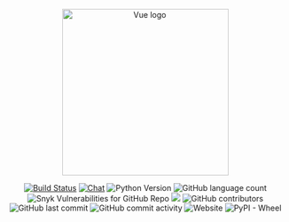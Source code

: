 <p align="center"><a href="https://sidekem.pemalangkab.go.id" target="_blank" rel="noopener noreferrer"><img width="300" src="https://i2.wp.com/kandang.desa.id/wp-content/uploads/2018/07/SIDEKEM.png?ssl=1" alt="Vue logo"></a></p>


<p align="center">
  <a href="https://travis-ci.org/bowo-anakdesa/sidekem-restfull-api"><img src="https://travis-ci.org/bowo-anakdesa/sidekem-restfull-api.svg" alt="Build Status"></a>
<a href="https://discord.gg/UHHT8k"><img src="https://img.shields.io/badge/chat-on%20discord-7289da.svg" alt="Chat"></a>
<img src="https://img.shields.io/pypi/pyversions/django.svg" alt="Python Version">
<img alt="GitHub language count" src="https://img.shields.io/github/languages/count/bowo-anakdesa/sidekem-restfull-api.svg">
<img alt="Snyk Vulnerabilities for GitHub Repo" src="https://img.shields.io/snyk/vulnerabilities/github/bowo-anakdesa/sidekem-restfull-api.svg">
<a href="https://www.codacy.com/app/bowo-anakdesa/sidekem-restfull-api?utm_source=github.com&amp;utm_medium=referral&amp;utm_content=bowo-anakdesa/sidekem-restfull-api&amp;utm_campaign=Badge_Grade"><img src="https://api.codacy.com/project/badge/Grade/dfb2e4f1500244f2a67dbc0eda295291"/></a>
<img alt="GitHub contributors" src="https://img.shields.io/github/contributors/bowo-anakdesa/sidekem-restfull-api.svg">
<img alt="GitHub last commit" src="https://img.shields.io/github/last-commit/bowo-anakdesa/sidekem-restfull-api.svg">
<img alt="GitHub commit activity" src="https://img.shields.io/github/commit-activity/w/bowo-anakdesa/sidekem-restfull-api.svg">
<img alt="Website" src="https://img.shields.io/website/https/sidekem.pemalangkab.go.id.svg">
<img alt="PyPI - Wheel" src="https://img.shields.io/pypi/wheel/django.svg">
</p>
